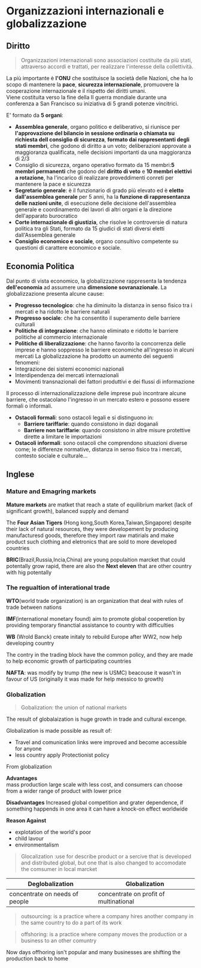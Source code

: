 
# Organizzazioni internazionali e globalizzazione

## Diritto 

> Organizzazioni internazionali sono associazioni costituite da più stati, attraverso accordi e trattati, per realizzare l'interesse della collettività.

La più importante è **l'ONU** che sostituisce la società delle Nazioni, che ha lo scopo di mantenere la **pace**, **sicurezza internazionale**, promuovere la cooperazione internazionale e il rispetto dei diritti umani.  
Viene costituita verso la fine della II guerra mondiale durante una conferenza a San Francisco su iniziativa di 5 grandi potenze vincitrici.

E' formato da **5 organi**:
- **Assemblea generale**, organo politico e deliberativo, si riunisce per **l'approvazione del bilancio in sessione ordinaria o chiamata su richiesta dell consiglio di sicurezza**, **formato dai rappresentanti degli stati membri**, che godono di diritto a un voto; deliberazioni approvate a maggioranza qualificata, nelle decisioni importanti da una maggioranza di 2/3
- Consiglio di sicurezza, organo operativo formato da 15 membri:**5 membri permanenti** che godono del **diritto di veto** e **10 membri elettivi a rotazione**, ha l'incarico di realizzare proveddimenti conreti per mantenere la pace e sicurezza
- **Segretario generale**: è il funzionario di grado più elevato ed è **eletto dall'assemblea generale** per 5 anni, ha la **funzione di rappresentanza delle nazioni unite**, di esecuzione delle decisione dell'assemblea generale e coordinamento dei lavori di altri organi e la direzione dell'apparato burocratico
- **Corte internazionale di giustizia**, che risolve le controversie di natura politica tra gli Stati, formato da 15 giudici di stati diversi eletti dall'Assemblea generale
- **Consiglio economico e sociale**, organo consultivo competente su questioni di carattere economico e sociale.

## Economia Politica 

Dal punto di vista economico, la globalizzazione rappresenta la tendenza **dell'economia** ad assumere una **dimensione sovranazionale**.
La globalizzazione presenta alcune cause:
- **Progresso tecnologico**: che ha diminuito la distanza in senso fisico tra i mercati e ha ridotto le barriere naturali
- **Progresso sociale**: che ha consentito il superamento delle barriere culturali
- **Politiche di integrazione**: che hanno eliminato e ridotto le barriere politiche al commercio internazionale
- **Politiche di liberalizzazione**: che hanno favorito la concorrenza delle imprese e hanno soppresso le barriere economiche all'ingresso in alcuni mercati
La globalizzazione ha prodotto un aumento dei seguenti fenomeni:
- Integrazione dei sistemi economici nazionali
- Interdipendenza dei mercati internazionali 
- Movimenti transnazionali dei fattori produttivi e dei flussi di informazione

Il processo di internazionalizzazione delle imprese può incontrare alcune barriere, che ostacolano l'ingresso in un mercato estero e possono essere formali o informali.
- **Ostacoli formali**: sono ostacoli legali e si distinguono in:
	- **Barriere tariffarie**: quando consistono in dazi doganali
	- **Barriere non tariffarie**: quando consistono in altre misure protettive dirette a limitare le importazioni
- **Ostacoli informali**: sono ostacoli che comprendono situazioni diverse come; le differenze normative, distanza in senso fisico tra i mercati, contesto sociale e culturale...


## Inglese

### Mature and Emagring markets

**Mature markets** are matket that reach a state of equilibrium market (lack of significant growth), balanced supply and demand

The **Four Asian Tigers** (Hong kong,South Korea,Taiwan,Singapore)  despite their lack of natural resources, they were developement by producing manufacturesd goods, therefore they import raw matirials and make product such clothing and eletronics that are sold to more developed countries 

**BRIC**(Brazil,Russia,Incia,China) are young populaition marcket that could potentally grow rapid, there are also the **Next eleven** that are other country with hig potentally

### The regualtion of interational trade  


**WTO**(world trade organization) is an organization that deal with rules of trade between nations 

**IMF**(international monetary found) aim to promote global cooperetion by providing temporary financtial assistance to country with difficulties

**WB** (Wrold Banck) create initaly to rebuild Europe after WW2, now help developing country


The contry in the trading block have the common policy, and they are made to help economic growth of participating countries

**NAFTA**: was modify by trump (the new is USMC) beacouse it wasn't in favour of US (originally it was made for help messico to growth)

### Globalization

> Gobalization: the union of national markets

The result of globalaization is huge growth in trade and cultural excenge.

Globalization is made possible as result of:
- Travel and comunication links were improved and become accessible for anyone
- less country apply Protectionist policy


From globalization 

**Advantages**  
mass production large scale with less cost, and consumers can choose from a wider range of product with lower price

**Disadvantages**
Increased global competition and grater dependence, if something happends in one area it can have a knock-on effect worldwide


**Reason Against**
- explotation of the world's poor
- child lavour
- environmentalism



> Glocalization :use for describe product or a sercive that is developed and distributed global, but one that is also changed to accomodate the comsumer in local marcket

| **Deglobalization**          | Globalization                         |
|------------------------------|---------------------------------------|
|concentrate on needs of people|concentrate on profit of multinational | 
 

> outsourcing: is a practice where a company hires another company in the same country to do a part of its work

> offshoring: is a practice where company moves the production or a business to an other comuntry

Now days offhoring isn't popular and many businesses are shifting the production back to home
